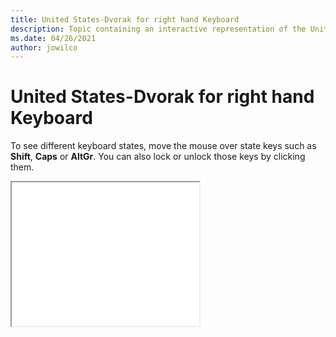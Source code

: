 ```yaml
--- 
title: United States-Dvorak for right hand Keyboard 
description: Topic containing an interactive representation of the United States-Dvorak for right hand Keyboard 
ms.date: 04/26/2021 
author: jowilco 
--- 
```

 
# United States-Dvorak for right hand Keyboard 
 
To see different keyboard states, move the mouse over state keys such as **Shift**, **Caps** or **AltGr**. You can also lock or unlock those keys by clicking them. 
 
<iframe src="kbdusr.html" height="230"></iframe> 
